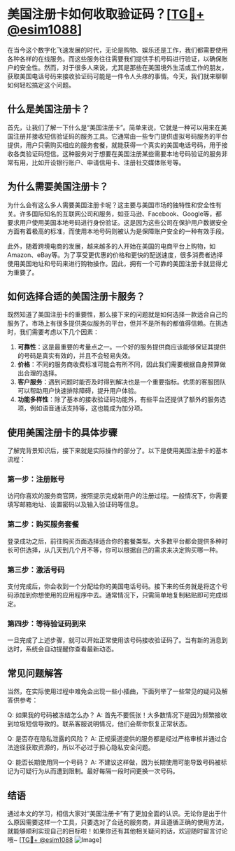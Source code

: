 # 美国注册卡如何收取验证码？[[TG💪+ @esim1088](https://t.me/s/esim1088)]

在当今这个数字化飞速发展的时代，无论是购物、娱乐还是工作，我们都需要使用各种各样的在线服务。而这些服务往往需要我们提供手机号码进行验证，以确保账户的安全性。然而，对于很多人来说，尤其是那些在美国境外生活或工作的朋友，获取美国电话号码来接收验证码可能是一件令人头疼的事情。今天，我们就来聊聊如何轻松搞定这个问题。

## 什么是美国注册卡？

首先，让我们了解一下什么是“美国注册卡”。简单来说，它就是一种可以用来在美国注册并接收短信验证码的服务工具。它通常由一些专门提供虚拟号码服务的平台提供，用户只需购买相应的服务套餐，就能获得一个真实的美国电话号码，用于接收各类验证码短信。这种服务对于想要在美国注册某些需要本地号码验证的服务非常有用，比如开设银行账户、申请信用卡、注册社交媒体账号等。

## 为什么需要美国注册卡？

为什么会有这么多人需要美国注册卡呢？这主要与美国市场的独特性和安全性有关。许多国际知名的互联网公司和服务，如亚马逊、Facebook、Google等，都要求用户使用美国本地号码进行身份验证。这是因为这些公司在保护用户数据安全方面有着极高的标准，而使用本地号码则被认为是保障账户安全的一种有效手段。

此外，随着跨境电商的发展，越来越多的人开始在美国的电商平台上购物，如Amazon、eBay等。为了享受更优惠的价格和更快的配送速度，很多消费者选择使用美国地址和号码来进行购物操作。因此，拥有一个可靠的美国注册卡就显得尤为重要了。

## 如何选择合适的美国注册卡服务？

既然知道了美国注册卡的重要性，那么接下来的问题就是如何选择一款适合自己的服务了。市场上有很多提供类似服务的平台，但并不是所有的都值得信赖。在挑选时，我们需要考虑以下几个因素：

1. **可靠性**：这是最重要的考量点之一。一个好的服务提供商应该能够保证其提供的号码是真实有效的，并且不会轻易失效。
2. **价格**：不同的服务商收费标准可能会有所不同，因此我们需要根据自身预算做出合理的选择。
3. **客户服务**：遇到问题时能否及时得到解决也是一个重要指标。优质的客服团队可以帮助用户快速排除障碍，提升用户体验。
4. **功能多样性**：除了基本的接收验证码功能外，有些平台还提供了额外的服务选项，例如语音通话支持等，这也能成为加分项。

## 使用美国注册卡的具体步骤

了解完背景知识后，接下来就是实际操作的部分了。以下是使用美国注册卡的基本流程：

### 第一步：注册账号
访问你喜欢的服务商官网，按照提示完成新用户的注册过程。一般情况下，你需要填写邮箱地址、设置密码以及输入验证码等信息。

### 第二步：购买服务套餐
登录成功之后，前往购买页面选择适合你的套餐类型。大多数平台都会提供多种时长可供选择，从几天到几个月不等，你可以根据自己的需求来决定购买哪一种。

### 第三步：激活号码
支付完成后，你会收到一个分配给你的美国电话号码。接下来的任务就是将这个号码添加到你想使用的应用程序中去。通常情况下，只需简单地复制粘贴即可完成绑定。

### 第四步：等待验证码到来
一旦完成了上述步骤，就可以开始正常使用该号码接收验证码了。当有新的消息到达时，系统会自动提醒你查看最新动态。

## 常见问题解答

当然，在实际使用过程中难免会出现一些小插曲，下面列举了一些常见的疑问及解答供参考：

Q: 如果我的号码被冻结怎么办？
A: 首先不要慌张！大多数情况下是因为频繁接收到垃圾短信导致的。联系客服说明情况，他们会帮你恢复正常状态。

Q: 是否存在隐私泄露的风险？
A: 正规渠道提供的服务都是经过严格审核并通过合法途径获取资源的，所以不必过于担心隐私安全问题。

Q: 能否长期使用同一个号码？
A: 不建议这样做，因为长期使用可能导致号码被标记为可疑行为从而遭到限制。最好每隔一段时间更换一次号码。

## 结语

通过本文的学习，相信大家对“美国注册卡”有了更加全面的认识。无论你是出于什么原因需要这样一个工具，只要选对了合适的服务商，并且遵循正确的使用方法，就能够顺利实现自己的目标啦！如果你还有其他相关疑问的话，欢迎随时留言讨论哦~ [[TG💪+ @esim1088](https://t.me/s/esim1088) ![Image](https://i.postimg.cc/4NQfJmqS/Snipaste-2025-05-13-00-14-12.png)]
